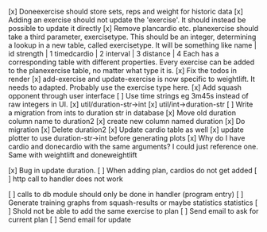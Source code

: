 [x] Doneexercise should store sets, reps and weight for historic data
[x] Adding an exercise should not update the 'exercise'. It should instead be
    possible to update it directly
[x] Remove plancardio etc. planexercise should take a third parameter,
    exercisetype. This should be an integer, determining a lookup in a new
    table, called exercisetype. It will be something like
        name        |   id
        strength    |   1
        timedcardio |   2
        interval    |   3
        distance    |   4
    Each has a corresponding table with different properties. Every exercise
    can be added to the planexercise table, no matter what type it is.
[x] Fix the todos in render
[x] add-exercise and update-exercise is now specific to weightlift. It needs to
    adapted. Probably use the exercise type here.
[x] Add squash opponent through user interface
[ ] Use time strings eg 3m45s instead of raw integers in UI.
    [x] util/duration-str->int
    [x] util/int->duration-str
    [ ] Write a migration from ints to duration str in database
        [x] Move old duration column name to duration2
        [x] create new column named duration
        [x] Do migration
        [x] Delete duration2
    [x] Update cardio table as well
    [x] update plotter to use duration-str->int before generating plots
[x] Why do I have cardio and donecardio with the same arguments? I could just
    reference one. Same with weightlift and doneweightlift

[x] Bug in update duration.
[ ] When adding plan, cardios do not get added
[ ] http call to handler does not work


[ ] calls to db module should only be done in handler (program entry)
[ ] Generate training graphs from squash-results or maybe statistics statistics
[ ] Shold not be able to add the same exercise to plan
[ ] Send email to ask for current plan
[ ] Send email for update
